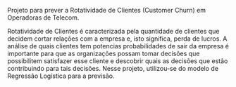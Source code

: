 Projeto para prever a Rotatividade de Clientes (Customer Churn) em Operadoras de Telecom.

Rotatividade de Clientes é caracterizada pela quantidade de clientes que decidem cortar relações com a empresa e, isto significa, perda de lucros. 
A análise de quais clientes tem potencias probabilidades de sair da empresa é importante para que as organizações possam tomar decisões que possibilitem satisfazer esse cliente e descobrir quais as decisões que estão contribuindo para tais decisões. Nesse projeto, utilizou-se do modelo de Regressão Logística para a previsão.
